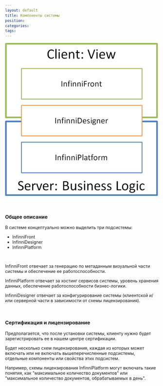 ```yaml
---
layout: default
title: Компоненты системы
position: 
categories: 
tags: 
---
```


![](BigPicture.png)

 

### Общее описание

В системе концептуально можно выделить три подсистемы:

* InfinniFront
* InfinniDesigner
* InfinniPlatform

 

InfinniFront отвечает за генерацию по метаданным визуальной части системы и обеспечение ее работоспособности.

InfinniPlatform отвечает за хостинг сервисов системы, уровень хранения данных, обеспечение работоспособности бизнес-логики.

InfinniDesigner отвечает за конфигурирование системы (клиентской и/или серверной части в зависимости от схемы лицензирования).

 

### Сертификация и лицензирование

Предполагается, что после установки системы, клиенту нужно будет зарегистрировать ее в нашем центре сертификации.

Будет несколько схем лицензирования, каждая из которых может включать или не включать вышеперечисленные подсистемы, отдельные компоненты или свойства этих подсистем.

Например, схемы лицензирования InfinniPlatform могут включать такие понятия, как "максимальное количество документов" или "максимальное количество документов, обрабатываемых в день".

 

